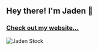 <h2 align="left">Hey there! I'm Jaden 👋<br></h2>
<h3 align="left"><a href="https://jadenstock.com/" ref="_blank" align="center">Check out my website...</a></h3>
<p align="left"> <img src="https://komarev.com/ghpvc/?username=jadenstockk&label=Profile%20views&color=0e75b6&style=flat" alt="Jaden Stock" /> </p>

